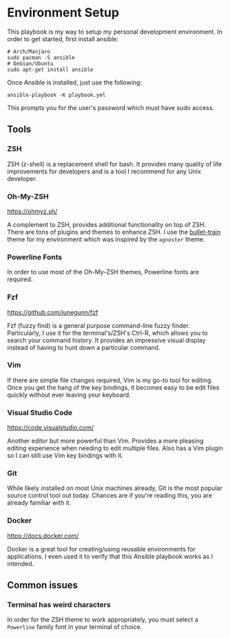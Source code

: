 # Environment Setup

This playbook is my way to setup my personal development environment. In order to get started, first install ansible:

```shell
# Arch/Manjaro
sudo pacman -S ansible
# Debian/Ubuntu
sudo apt-get install ansible
```

Once Ansible is installed, just use the following:

```shell
ansible-playbook -K playbook.yml
```

This prompts you for the user's password which must have sudo access.

## Tools

### ZSH

ZSH (z-shell) is a replacement shell for bash. It provides many quality of life improvements for developers and is a tool I recommend for any Unix developer.

### Oh-My-ZSH

https://ohmyz.sh/

A complement to ZSH, provides additional functionality on top of ZSH. There are tons of plugins and themes to enhance ZSH. I use the [bullet-train](https://github.com/caiogondim/bullet-train.zsh) theme for my environment which was inspired by the `agnoster` theme.

### Powerline Fonts

In order to use most of the Oh-My-ZSH themes, Powerline fonts are required.

### Fzf

https://github.com/junegunn/fzf

Fzf (fuzzy find) is a general purpose command-line fuzzy finder. Particularly, I use it for the terminal's/ZSH's Ctrl-R, which allows you to search your command history. It provides an impressive visual display instead of having to hunt down a particular command.

### Vim

If there are simple file changes required, Vim is my go-to tool for editing. Once you get the hang of the key bindings, it becomes easy to be edit files quickly without ever leaving your keyboard.


### Visual Studio Code

https://code.visualstudio.com/

Another editor but more powerful than Vim. Provides a more pleasing editing experience when needing to edit multiple files. Also has a Vim plugin so I can still use Vim key bindings with it.

### Git

While likely installed on most Unix machines already, Git is the most popular source control tool out today. Chances are if you're reading this, you are already familiar with it.

### Docker

https://docs.docker.com/

Docker is a great tool for creating/using reusable environments for applications. I even used it to verify that this Ansible playbook works as I intended.

## Common issues

### Terminal has weird characters

In order for the ZSH theme to work appropriately, you must select a `Powerline` family font in your terminal of choice.
